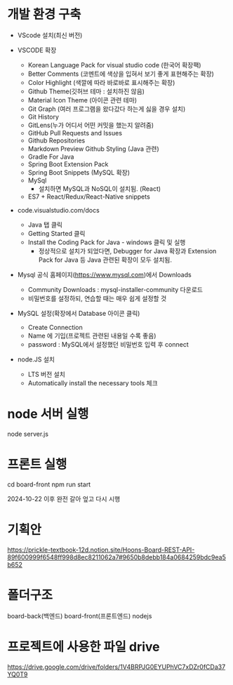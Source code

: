 # 개발 환경 구축 
- VScode 설치(최신 버전)
- VSCODE 확장 
    - Korean Language Pack for visual studio code (한국어 확장팩)
    - Better Comments (코멘트에 색상을 입혀서 보기 좋게 표현해주는 확장)
    - Color Highlight (색깔에 따라 바로바로 표시해주는 확장)
    - Github Theme(깃허브 테마 : 설치하진 않음) 
    - Material Icon Theme (아이콘 관련 테마)
    - Git Graph (여러 프로그램을 왔다갔다 하는게 싫을 경우 설치)
    - Git History
    - GitLens(누가 어디서 어떤 커밋을 했는지 알려줌)
    - GitHub Pull Requests and Issues
    - Github Repositories 
    - Markdown Preview Github Styling 
    (Java 관련)    
    - Gradle For Java
    - Spring Boot Extension Pack
    - Spring Boot Snippets
    (MySQL 확장)
    - MySql
        - 설치하면 MySQL과 NoSQL이 설치됨. 
    (React)
    - ES7 + React/Redux/React-Native snippets 
       
- code.visualstudio.com/docs 
    - Java 탭 클릭 
    - Getting Started 클릭 
    - Install the Coding Pack for Java - windows 클릭 및 실행 
        - 정상적으로 설치가 되었다면, Debugger for Java 확장과 Extension Pack for Java 등 Java 관련된 확장이 모두 설치됨. 
- Mysql 공식 홈페이지(https://www.mysql.com)에서 Downloads
    - Community Downloads : mysql-installer-community 다운로드
    - 비밀번호를 설정하되, 연습할 때는 매우 쉽게 설정할 것 

- MySQL 설정(확장에서 Database 아이콘 클릭)
    - Create Connection 
    - Name 에 기입(프로젝트 관련된 내용일 수록 좋음)
    - password : MySQL에서 설정했던 비밀번호 입력 후 connect

- node.JS 설치
    - LTS 버전 설치
    - Automatically install the necessary tools 체크

# node 서버 실행
node server.js

# 프론트 실행 
cd board-front
npm run start

2024-10-22 이후 완전 갈아 엎고 다시 시행 

# 기획안 
https://prickle-textbook-12d.notion.site/Hoons-Board-REST-API-89f600999f6548ff998d8ec8211062a7#9650b8debb184a0684259bdc9ea5b652

# 폴더구조
board-back(백엔드) 
board-front(프론트엔드)
nodejs

# 프로젝트에 사용한 파일 drive 
https://drive.google.com/drive/folders/1V4BRPJG0EYUPhVC7xDZr0fCDa37YQ0T9
